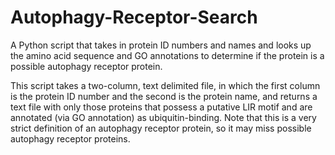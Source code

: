 # Autophagy-Receptor-Search
A Python script that takes in protein ID numbers and names and looks up the amino acid sequence and GO annotations to determine if the protein is a possible autophagy receptor protein.

This script takes a two-column, text delimited file, in which the first column is the protein ID number and the second is the protein name, and returns a text file with only those proteins that possess a putative LIR motif and are annotated (via GO annotation) as ubiquitin-binding. Note that this is a very strict definition of an autophagy receptor protein, so it may miss possible autophagy receptor proteins.
